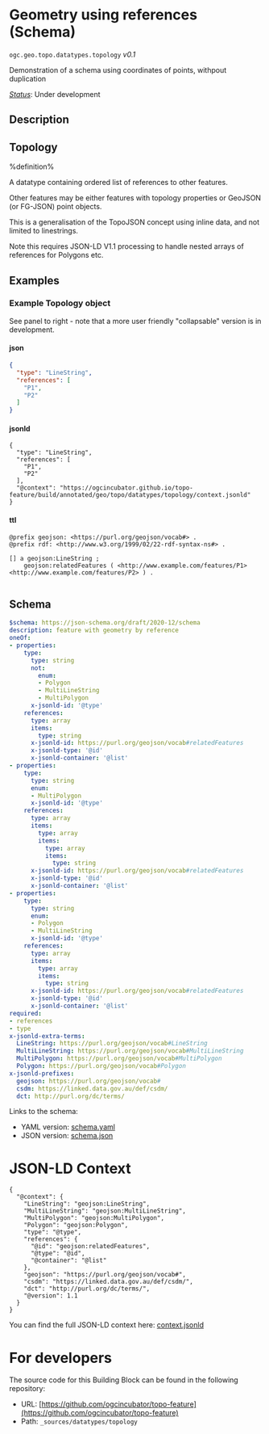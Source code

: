 
# Geometry using references (Schema)

`ogc.geo.topo.datatypes.topology` *v0.1*

Demonstration of a schema using coordinates of points, withpout duplication

[*Status*](http://www.opengis.net/def/status): Under development

## Description

## Topology

%definition% 

A datatype containing ordered list of references to other features. 

Other features may be either features with topology properties or GeoJSON (or FG-JSON) point objects.

This is a generalisation of the TopoJSON concept using inline data, and not limited to linestrings.

Note this requires JSON-LD V1.1 processing to handle nested arrays of references for Polygons etc.


## Examples

### Example Topology object
See panel to right - note that a more user friendly "collapsable" version is in development. 
#### json
```json
{
  "type": "LineString",
  "references": [
    "P1",
    "P2"
  ]
}
```

#### jsonld
```jsonld
{
  "type": "LineString",
  "references": [
    "P1",
    "P2"
  ],
  "@context": "https://ogcincubator.github.io/topo-feature/build/annotated/geo/topo/datatypes/topology/context.jsonld"
}
```

#### ttl
```ttl
@prefix geojson: <https://purl.org/geojson/vocab#> .
@prefix rdf: <http://www.w3.org/1999/02/22-rdf-syntax-ns#> .

[] a geojson:LineString ;
    geojson:relatedFeatures ( <http://www.example.com/features/P1> <http://www.example.com/features/P2> ) .


```

## Schema

```yaml
$schema: https://json-schema.org/draft/2020-12/schema
description: feature with geometry by reference
oneOf:
- properties:
    type:
      type: string
      not:
        enum:
        - Polygon
        - MultiLineString
        - MultiPolygon
      x-jsonld-id: '@type'
    references:
      type: array
      items:
        type: string
      x-jsonld-id: https://purl.org/geojson/vocab#relatedFeatures
      x-jsonld-type: '@id'
      x-jsonld-container: '@list'
- properties:
    type:
      type: string
      enum:
      - MultiPolygon
      x-jsonld-id: '@type'
    references:
      type: array
      items:
        type: array
        items:
          type: array
          items:
            type: string
      x-jsonld-id: https://purl.org/geojson/vocab#relatedFeatures
      x-jsonld-type: '@id'
      x-jsonld-container: '@list'
- properties:
    type:
      type: string
      enum:
      - Polygon
      - MultiLineString
      x-jsonld-id: '@type'
    references:
      type: array
      items:
        type: array
        items:
          type: string
      x-jsonld-id: https://purl.org/geojson/vocab#relatedFeatures
      x-jsonld-type: '@id'
      x-jsonld-container: '@list'
required:
- references
- type
x-jsonld-extra-terms:
  LineString: https://purl.org/geojson/vocab#LineString
  MultiLineString: https://purl.org/geojson/vocab#MultiLineString
  MultiPolygon: https://purl.org/geojson/vocab#MultiPolygon
  Polygon: https://purl.org/geojson/vocab#Polygon
x-jsonld-prefixes:
  geojson: https://purl.org/geojson/vocab#
  csdm: https://linked.data.gov.au/def/csdm/
  dct: http://purl.org/dc/terms/

```

Links to the schema:

* YAML version: [schema.yaml](https://ogcincubator.github.io/topo-feature/build/annotated/geo/topo/datatypes/topology/schema.json)
* JSON version: [schema.json](https://ogcincubator.github.io/topo-feature/build/annotated/geo/topo/datatypes/topology/schema.yaml)


# JSON-LD Context

```jsonld
{
  "@context": {
    "LineString": "geojson:LineString",
    "MultiLineString": "geojson:MultiLineString",
    "MultiPolygon": "geojson:MultiPolygon",
    "Polygon": "geojson:Polygon",
    "type": "@type",
    "references": {
      "@id": "geojson:relatedFeatures",
      "@type": "@id",
      "@container": "@list"
    },
    "geojson": "https://purl.org/geojson/vocab#",
    "csdm": "https://linked.data.gov.au/def/csdm/",
    "dct": "http://purl.org/dc/terms/",
    "@version": 1.1
  }
}
```

You can find the full JSON-LD context here:
[context.jsonld](https://ogcincubator.github.io/topo-feature/build/annotated/geo/topo/datatypes/topology/context.jsonld)


# For developers

The source code for this Building Block can be found in the following repository:

* URL: [https://github.com/ogcincubator/topo-feature](https://github.com/ogcincubator/topo-feature)
* Path: `_sources/datatypes/topology`

